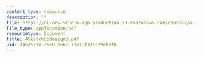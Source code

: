 ```yaml
---
content_type: resource
description: ''
file: https://ol-ocw-studio-app-production.s3.amazonaws.com/courses/4-101-experiencing-architecture-studio-spring-2003/14525c7e3559c66772a1f32c629cb6fb_4SketchUpdesign3.pdf
file_type: application/pdf
resourcetype: Document
title: 4SketchUpdesign3.pdf
uid: 14525c7e-3559-c667-72a1-f32c629cb6fb
---
```

